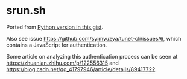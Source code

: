 # srun.sh

Ported from [Python version in this gist](https://gist.github.com/fernvenue/36bcd3a3b562a00c5aec3e58387d9b3b).

Also see issue <https://github.com/syimyuzya/tunet-cli/issues/6>, which contains a JavaScript for authentication.

Some article on analyzing this authentication process can be seen at <https://zhuanlan.zhihu.com/p/122556315> and <https://blog.csdn.net/qq_41797946/article/details/89417722>.
